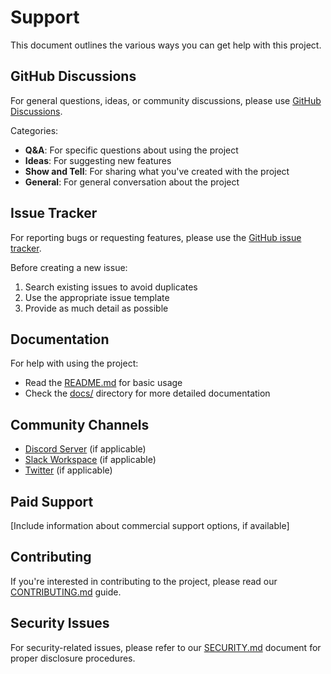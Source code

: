 # Support

This document outlines the various ways you can get help with this project.

## GitHub Discussions

For general questions, ideas, or community discussions, please use [GitHub Discussions](https://github.com/username/project-name/discussions).

Categories:
- **Q&A**: For specific questions about using the project
- **Ideas**: For suggesting new features
- **Show and Tell**: For sharing what you've created with the project
- **General**: For general conversation about the project

## Issue Tracker

For reporting bugs or requesting features, please use the [GitHub issue tracker](https://github.com/username/project-name/issues).

Before creating a new issue:
1. Search existing issues to avoid duplicates
2. Use the appropriate issue template
3. Provide as much detail as possible

## Documentation

For help with using the project:
- Read the [README.md](README.md) for basic usage
- Check the [docs/](docs/) directory for more detailed documentation

## Community Channels

- [Discord Server](#) (if applicable)
- [Slack Workspace](#) (if applicable)
- [Twitter](#) (if applicable)

## Paid Support

[Include information about commercial support options, if available]

## Contributing

If you're interested in contributing to the project, please read our [CONTRIBUTING.md](CONTRIBUTING.md) guide.

## Security Issues

For security-related issues, please refer to our [SECURITY.md](SECURITY.md) document for proper disclosure procedures.